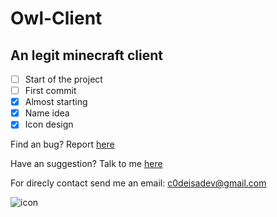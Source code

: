 # Owl-Client
## An legit minecraft client
- [ ] Start of the project
- [ ] First commit
- [x] Almost starting
- [x] Name idea
- [x] Icon design

Find an bug? Report [here](https://github.com/c0dezinnn/Owl-Client/issues/new?assignees=&labels=bug&template=bug_report.md&title=Short+bug+description+here)

Have an suggestion? Talk to me [here](https://github.com/c0dezinnn/Owl-Client/issues/new?assignees=&labels=suggestion&template=feature_request.md&title=Short+feature+description)

For direcly contact send me an email: c0deisadev@gmail.com

![icon](https://github.com/c0dezinnn/Owl-Client/blob/main/client-assets/icon.png)
